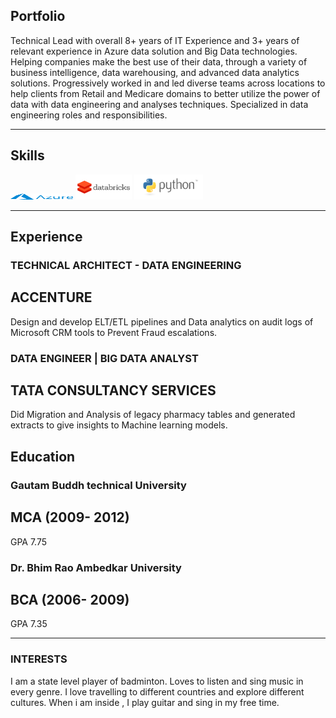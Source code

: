 ## Portfolio

Technical Lead with overall 8+ years of IT Experience and 3+ years of relevant experience in Azure data solution and Big Data technologies. Helping companies make the best use of their data, through a variety of business intelligence, data warehousing, and advanced data analytics solutions. Progressively worked in and led diverse teams across locations to help clients from Retail and Medicare domains to better utilize the power of data with data engineering and analyses techniques. Specialized in data engineering roles and responsibilities.

---

## Skills

<p align='left'>
  <img src="/Azure_Logo.png" alt="html" width="100" height="10">
  <img src="/databricks.png" alt="html" width="90" height="40">
  <img src="/python-logo.png" alt="html" width="110" height="40">

</p>

---

## Experience

### **TECHNICAL ARCHITECT - DATA ENGINEERING**
## ACCENTURE

Design and develop ELT/ETL pipelines and Data analytics on audit logs of Microsoft CRM tools to Prevent Fraud escalations.

### **DATA ENGINEER | BIG DATA ANALYST**
## TATA CONSULTANCY SERVICES

Did Migration and Analysis of legacy pharmacy tables and generated extracts to give insights to Machine learning models.


## Education

### **Gautam Buddh technical University**
## MCA (2009- 2012)
GPA 7.75

### **Dr. Bhim Rao Ambedkar University**
## BCA (2006- 2009)
GPA 7.35

---

### INTERESTS
I am a state level player of badminton. Loves to listen and sing music in every genre.
I love travelling to different countries and explore different cultures. When i am inside , I play guitar and sing in my free time.
